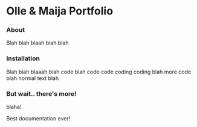Olle & Maija Portfolio
======================

### About
Blah blah blaah blah blah

### Installation
Blah blah blaaah
    blah code blah code code
    coding coding blah
    more code
blah normal text blah

### But wait.. there's more!
blaha!

Best documentation ever!